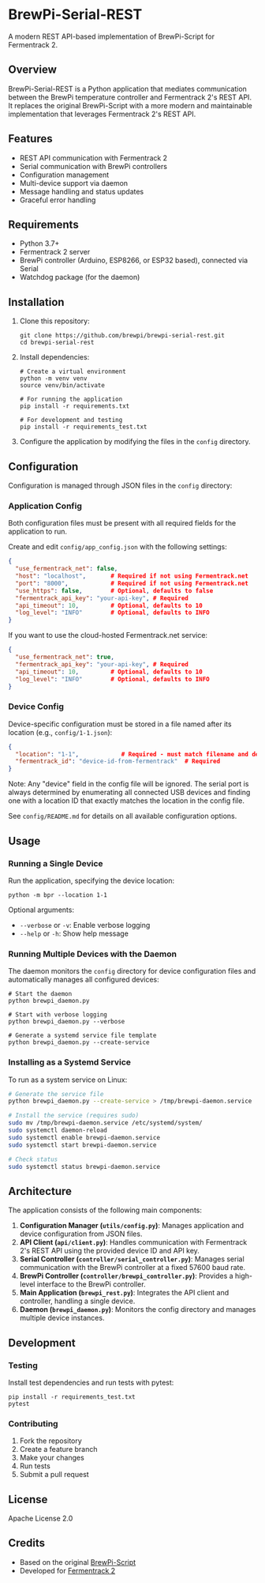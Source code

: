 # BrewPi-Serial-REST

A modern REST API-based implementation of BrewPi-Script for Fermentrack 2.

## Overview

BrewPi-Serial-REST is a Python application that mediates communication between the BrewPi temperature controller and Fermentrack 2's REST API. It replaces the original BrewPi-Script with a more modern and maintainable implementation that leverages Fermentrack 2's REST API.

## Features

- REST API communication with Fermentrack 2
- Serial communication with BrewPi controllers
- Configuration management
- Multi-device support via daemon
- Message handling and status updates
- Graceful error handling

## Requirements

- Python 3.7+
- Fermentrack 2 server
- BrewPi controller (Arduino, ESP8266, or ESP32 based), connected via Serial
- Watchdog package (for the daemon)

## Installation

1. Clone this repository:
   ```
   git clone https://github.com/brewpi/brewpi-serial-rest.git
   cd brewpi-serial-rest
   ```

2. Install dependencies:
   ```
   # Create a virtual environment
   python -m venv venv
   source venv/bin/activate
   
   # For running the application
   pip install -r requirements.txt
   
   # For development and testing
   pip install -r requirements_test.txt
   ```

3. Configure the application by modifying the files in the `config` directory.

## Configuration

Configuration is managed through JSON files in the `config` directory:

### Application Config

Both configuration files must be present with all required fields for the application to run.

Create and edit `config/app_config.json` with the following settings:

```json
{
  "use_fermentrack_net": false,
  "host": "localhost",       # Required if not using Fermentrack.net
  "port": "8000",            # Required if not using Fermentrack.net
  "use_https": false,        # Optional, defaults to false
  "fermentrack_api_key": "your-api-key", # Required
  "api_timeout": 10,         # Optional, defaults to 10
  "log_level": "INFO"        # Optional, defaults to INFO
}
```

If you want to use the cloud-hosted Fermentrack.net service:

```json
{
  "use_fermentrack_net": true,
  "fermentrack_api_key": "your-api-key", # Required
  "api_timeout": 10,         # Optional, defaults to 10
  "log_level": "INFO"        # Optional, defaults to INFO
}
```

### Device Config

Device-specific configuration must be stored in a file named after its location (e.g., `config/1-1.json`):

```json
{
  "location": "1-1",            # Required - must match filename and defines the USB port
  "fermentrack_id": "device-id-from-fermentrack"  # Required
}
```

Note: Any "device" field in the config file will be ignored. The serial port is always determined by enumerating all connected USB devices and finding one with a location ID that exactly matches the location in the config file.

See `config/README.md` for details on all available configuration options.

## Usage

### Running a Single Device

Run the application, specifying the device location:

```
python -m bpr --location 1-1
```

Optional arguments:
- `--verbose` or `-v`: Enable verbose logging
- `--help` or `-h`: Show help message

### Running Multiple Devices with the Daemon

The daemon monitors the `config` directory for device configuration files and automatically manages all configured devices:

```
# Start the daemon
python brewpi_daemon.py

# Start with verbose logging
python brewpi_daemon.py --verbose

# Generate a systemd service file template
python brewpi_daemon.py --create-service
```

### Installing as a Systemd Service

To run as a system service on Linux:

```bash
# Generate the service file
python brewpi_daemon.py --create-service > /tmp/brewpi-daemon.service

# Install the service (requires sudo)
sudo mv /tmp/brewpi-daemon.service /etc/systemd/system/
sudo systemctl daemon-reload
sudo systemctl enable brewpi-daemon.service
sudo systemctl start brewpi-daemon.service

# Check status
sudo systemctl status brewpi-daemon.service
```

## Architecture

The application consists of the following main components:

1. **Configuration Manager (`utils/config.py`)**: Manages application and device configuration from JSON files.
2. **API Client (`api/client.py`)**: Handles communication with Fermentrack 2's REST API using the provided device ID and API key.
3. **Serial Controller (`controller/serial_controller.py`)**: Manages serial communication with the BrewPi controller at a fixed 57600 baud rate.
4. **BrewPi Controller (`controller/brewpi_controller.py`)**: Provides a high-level interface to the BrewPi controller.
5. **Main Application (`brewpi_rest.py`)**: Integrates the API client and controller, handling a single device.
6. **Daemon (`brewpi_daemon.py`)**: Monitors the config directory and manages multiple device instances.

## Development

### Testing

Install test dependencies and run tests with pytest:

```
pip install -r requirements_test.txt
pytest
```

### Contributing

1. Fork the repository
2. Create a feature branch
3. Make your changes
4. Run tests
5. Submit a pull request

## License

Apache License 2.0

## Credits

- Based on the original [BrewPi-Script](https://github.com/BrewPi/brewpi-script)
- Developed for [Fermentrack 2](https://github.com/thorrak/fermentrack)
